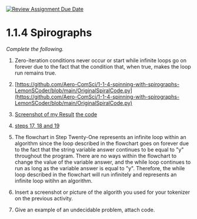 [![Review Assignment Due Date](https://classroom.github.com/assets/deadline-readme-button-22041afd0340ce965d47ae6ef1cefeee28c7c493a6346c4f15d667ab976d596c.svg)](https://classroom.github.com/a/SkD24yV8)
# 1.1.4 Spirographs

*Complete the following.*

1.  Zero-iteration conditions never occur or start while infinite loops go on forever due to the fact that the condition that, when true, makes the loop run remains true.
2. [https://github.com/Aero-ComSci/1-1-4-spinning-with-spirographs-LemonSCoder/blob/main/OriginalSpiralCode.py](https://github.com/Aero-ComSci/1-1-4-spinning-with-spirographs-LemonSCoder/blob/main/OriginalSpiralCode.py)
4. [Screenshot of my Result](https://github.com/Aero-ComSci/1-1-4-spinning-with-spirographs-LemonSCoder/blob/main/images/ConcentricSquares.png) [the code](https://github.com/Aero-ComSci/1-1-4-spinning-with-spirographs-LemonSCoder/blob/main/images/SpiralCodeImage.xcf)

4. [steps 17, 18 and 19](https://github.com/Aero-ComSci/1-1-4-spinning-with-spirographs-LemonSCoder/blob/main/Steps171819.py)
5. The flowchart in Step Twenty-One represents an infinite loop within an algorithm since the loop described in the flowchart goes on forever due to the fact that the string variable answer continues to be equal to "y" throughout the program. There are no ways within the flowchart to change the value of the variable answer, and the while loop continues to run as long as the variable answer is equal to "y". Therefore, the while loop described in the flowchart will run infinitely and represents an infinite loop witihn an algorithm.
6. Insert a screenshot or picture of the algorith you used for your tokenizer on the previous activity.
7. Give an example of an undecidable problem, attach code.
   


